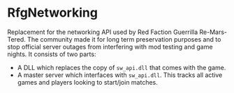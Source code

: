 # RfgNetworking
Replacement for the networking API used by Red Faction Guerrilla Re-Mars-Tered. The community made it for long term preservation purposes and to stop official server outages from interfering with mod testing and game nights. It consists of two parts:
- A DLL which replaces the copy of `sw_api.dll` that comes with the game. 
- A master server which interfaces with `sw_api.dll`. This tracks all active games and players looking to start/join matches.

